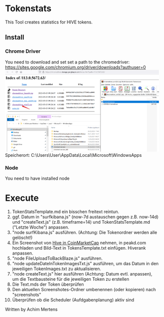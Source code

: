 # Tokenstats

This Tool creates statistics for HIVE tokens.

## Install
### Chrome Driver
You need to download and set set a path to the chromedriver:
https://sites.google.com/chromium.org/driver/downloads?authuser=0
![](./chromdriver.png)
Speicherort: C:\Users\User\AppData\Local\Microsoft\WindowsApps

### Node
You need to have installed node

# Execute

01. TokenStatsTemplate.md ein bisschen freitext reintun.
2.  ggf. Datum in "surfkibana.js" (now-7d austauschen gegen z.B. now-14d) und "createText.js" (z.B. timeframe=14) und TokenStatsTemplate.md ("Letzte Woche") anpassen.
3.  "node surfKibana.js" ausführen. (Achtung: Die Tokenordner werden alle gelöscht!)
4.  Ein Screenshot von [Hive in CoinMarketCap](https://coinmarketcap.com/currencies/hive-blockchain/) nehmen, in peakd.com hochladen und Bild-Text in TokensTemplate.txt einfügen. Hiverank anpassen.
5.   "node FileUploadToBackBlaze.js" ausführen.
6.   "node updateDateInTokenImagesTxt.js" ausführen, um das Datum in den jeweiligen TokenImages.txt zu aktualisieren.
7.   "node createText.js" hier ausführen (Achtung: Datum evtl. anpassen), um die Textbausteine für die jeweiligen Token zu erstellen
8.   Die Text.mds der Token überprüfen
9.   Den aktuellen Screenshotes-Ordner umbenennen (oder kopieren) nach "screenshots" 
10.  Überprüfen ob die Scheduler (Aufdgabenplanung) aktiv sind  


Written by Achim Mertens
